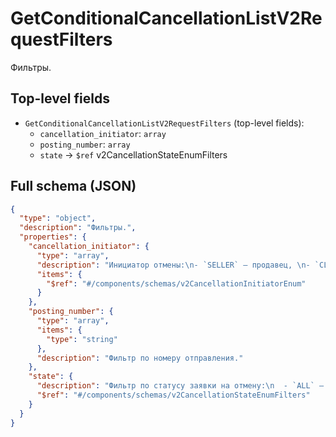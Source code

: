 # GetConditionalCancellationListV2RequestFilters

Фильтры.

## Top-level fields
- `GetConditionalCancellationListV2RequestFilters` (top-level fields):
  - `cancellation_initiator`: `array`
  - `posting_number`: `array`
  - `state` → `$ref` v2CancellationStateEnumFilters

## Full schema (JSON)
```json
{
  "type": "object",
  "description": "Фильтры.",
  "properties": {
    "cancellation_initiator": {
      "type": "array",
      "description": "Инициатор отмены:\n- `SELLER` — продавец, \n- `CLIENT` — покупатель,\n- `OZON` — Ozon,  \n- `SYSTEM` — система, \n- `DELIVERY` — служба доставки.\n",
      "items": {
        "$ref": "#/components/schemas/v2CancellationInitiatorEnum"
      }
    },
    "posting_number": {
      "type": "array",
      "items": {
        "type": "string"
      },
      "description": "Фильтр по номеру отправления."
    },
    "state": {
      "description": "Фильтр по статусу заявки на отмену:\n  - `ALL` — заявки в любом статусе,\n  - `ON_APPROVAL` — заявки на рассмотрении,\n  - `APPROVED` — подтверждённые заявки,\n  - `REJECTED` — отклонённые заявки.\n",
      "$ref": "#/components/schemas/v2CancellationStateEnumFilters"
    }
  }
}
```
